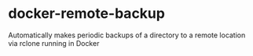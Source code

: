 # docker-remote-backup
Automatically makes periodic backups of a directory to a remote location via rclone running in Docker
